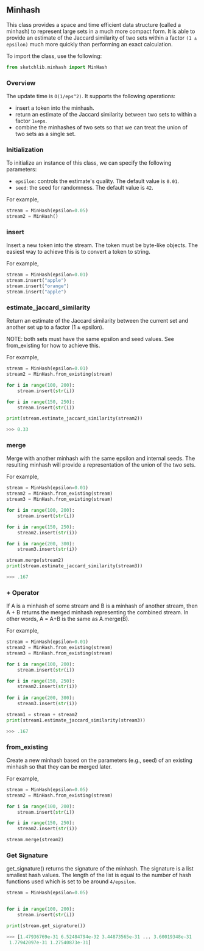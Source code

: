 ## Minhash

This class provides a space and time efficient data structure (called a minhash) to represent large sets in a much more compact form. It is able to provide an estimate of the Jaccard similarity of two sets within a factor `(1 ± epsilon)` much more quickly than performing an exact calculation.


To import the class, use the following:

```python
from sketchlib.minhash import MinHash
```

### Overview

The update time is `O(1/eps^2)`. It supports the following operations:

- insert a token into the minhash.
- return an estimate of the Jaccard similarity between two sets to within a factor `1±eps`.
- combine the minhashes of two sets so that we can treat the union of two sets as a single set.

### Initialization

To initialize an instance of this class, we can specify the following parameters:

- `epsilon`: controls the estimate's quality. The default value is `0.01`.
- `seed`: the seed for randomness. The default value is `42`.

For example,

```python
stream = MinHash(epsilon=0.05)
stream2 = MinHash()
```

### insert

Insert a new token into the stream. The token must be byte-like objects. The easiest way to achieve this is to convert a token to string.

For example,

```python
stream = MinHash(epsilon=0.01)
stream.insert("apple")
stream.insert("orange")
stream.insert("apple")
```

### estimate_jaccard_similarity

Return an estimate of the Jaccard similarity between the current set and another set up to a factor (1 ± epsilon). 

NOTE: both sets must have the same epsilon and seed values. See from_existing for how to achieve this.

For example,

```python
stream = MinHash(epsilon=0.01)
stream2 = MinHash.from_existing(stream)

for i in range(100, 200):
    stream.insert(str(i))

for i in range(150, 250):
    stream.insert(str(i))

print(stream.estimate_jaccard_similarity(stream2))

>>> 0.33

```

### merge

Merge with another minhash with the same epsilon and internal seeds. The resulting minhash will provide a representation of the union of the two sets.

For example,

```python
stream = MinHash(epsilon=0.01)
stream2 = MinHash.from_existing(stream)
stream3 = MinHash.from_existing(stream)

for i in range(100, 200):
    stream.insert(str(i))

for i in range(150, 250):
    stream2.insert(str(i))

for i in range(200, 300):
    stream3.insert(str(i))

stream.merge(stream2)
print(stream.estimate_jaccard_similarity(stream3))

>>> .167

```

### + Operator

If A is a minhash of some stream and B is a minhash of another stream, then A + B returns the merged minhash representing the combined stream. In other words, A = A+B is the same as A.merge(B). 

For example,

```python
stream = MinHash(epsilon=0.01)
stream2 = MinHash.from_existing(stream)
stream3 = MinHash.from_existing(stream)

for i in range(100, 200):
    stream.insert(str(i))

for i in range(150, 250):
    stream2.insert(str(i))
    
for i in range(200, 300):
    stream3.insert(str(i))

stream1 = stream + stream2
print(stream1.estimate_jaccard_similarity(stream3))

>>> .167

```

### from_existing 

Create a new minhash based on the parameters (e.g., seed) of an existing minhash so that they can be merged later.

For example,

```python
stream = MinHash(epsilon=0.05)
stream2 = MinHash.from_existing(stream)

for i in range(100, 200):
    stream.insert(str(i))

for i in range(150, 250):
    stream2.insert(str(i))

stream.merge(stream2)

```

### Get Signature

get_signature() returns the signature of the minhash. The signature is a list smallest hash values. The length of the list is equal to the number of hash functions used which is set to be around `4/epsilon`.  

```python
stream = MinHash(epsilon=0.05)


for i in range(100, 200):
    stream.insert(str(i))

print(stream.get_signature())

>>> [1.47936769e-31 6.52484794e-32 3.44873565e-31 ... 3.60019348e-31
 1.77942097e-31 1.27540873e-31]

```